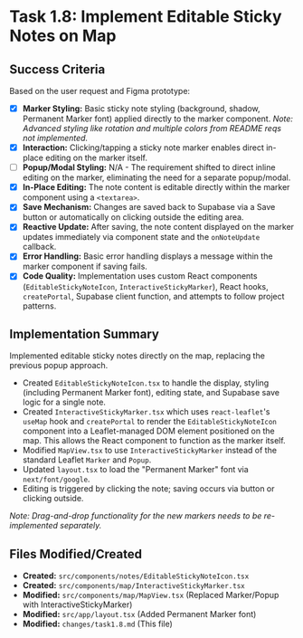 # Task 1.8: Implement Editable Sticky Notes on Map

## Success Criteria

Based on the user request and Figma prototype:

- [x] **Marker Styling:** Basic sticky note styling (background, shadow, Permanent Marker font) applied directly to the marker component. *Note: Advanced styling like rotation and multiple colors from README reqs not implemented.*
- [x] **Interaction:** Clicking/tapping a sticky note marker enables direct in-place editing on the marker itself.
- [ ] **Popup/Modal Styling:** N/A - The requirement shifted to direct inline editing on the marker, eliminating the need for a separate popup/modal.
- [x] **In-Place Editing:** The note content is editable directly within the marker component using a `<textarea>`.
- [x] **Save Mechanism:** Changes are saved back to Supabase via a Save button or automatically on clicking outside the editing area.
- [x] **Reactive Update:** After saving, the note content displayed on the marker updates immediately via component state and the `onNoteUpdate` callback.
- [x] **Error Handling:** Basic error handling displays a message within the marker component if saving fails.
- [x] **Code Quality:** Implementation uses custom React components (`EditableStickyNoteIcon`, `InteractiveStickyMarker`), React hooks, `createPortal`, Supabase client function, and attempts to follow project patterns.

## Implementation Summary

Implemented editable sticky notes directly on the map, replacing the previous popup approach.

- Created `EditableStickyNoteIcon.tsx` to handle the display, styling (including Permanent Marker font), editing state, and Supabase save logic for a single note.
- Created `InteractiveStickyMarker.tsx` which uses `react-leaflet`'s `useMap` hook and `createPortal` to render the `EditableStickyNoteIcon` component into a Leaflet-managed DOM element positioned on the map. This allows the React component to function as the marker itself.
- Modified `MapView.tsx` to use `InteractiveStickyMarker` instead of the standard Leaflet `Marker` and `Popup`.
- Updated `layout.tsx` to load the "Permanent Marker" font via `next/font/google`.
- Editing is triggered by clicking the note; saving occurs via button or clicking outside.

*Note: Drag-and-drop functionality for the new markers needs to be re-implemented separately.*

## Files Modified/Created

- **Created:** `src/components/notes/EditableStickyNoteIcon.tsx`
- **Created:** `src/components/map/InteractiveStickyMarker.tsx`
- **Modified:** `src/components/map/MapView.tsx` (Replaced Marker/Popup with InteractiveStickyMarker)
- **Modified:** `src/app/layout.tsx` (Added Permanent Marker font)
- **Modified:** `changes/task1.8.md` (This file)